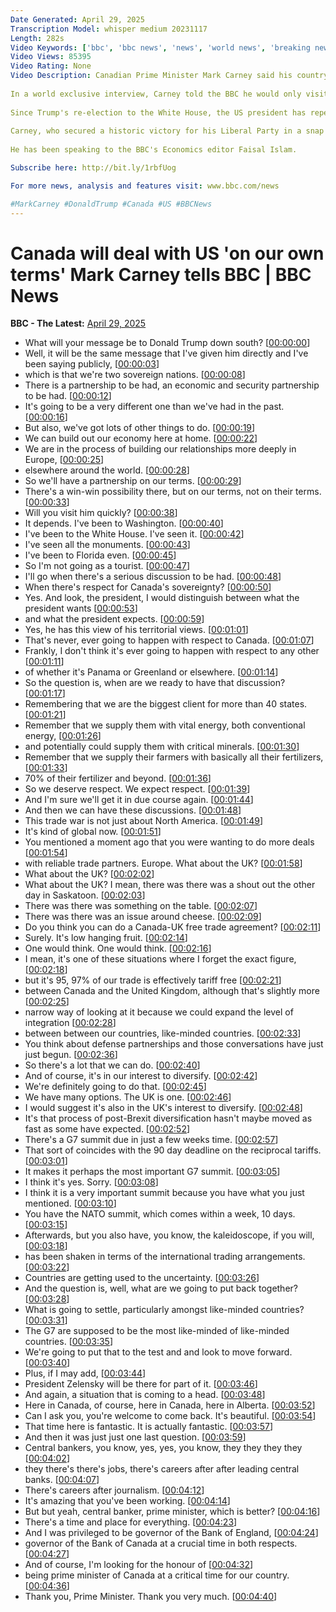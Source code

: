 ```yaml
---
Date Generated: April 29, 2025
Transcription Model: whisper medium 20231117
Length: 282s
Video Keywords: ['bbc', 'bbc news', 'news', 'world news', 'breaking news', 'us news', 'world', 'america', 'usa', 'usa news', 'india news']
Video Views: 85395
Video Rating: None
Video Description: Canadian Prime Minister Mark Carney said his country will only enter trade and security talks with President Donald Trump "on our terms", adding that Canada deserves respect from the US. 
 
In a world exclusive interview, Carney told the BBC he would only visit Washington when there was a "serious discussion to be had" that respected Canada's sovereignty.
 
Since Trump's re-election to the White House, the US president has repeatedly mentioned making Canada the "51st state" of America, which has infuriated Canadians.
 
Carney, who secured a historic victory for his Liberal Party in a snap election on Monday, said such a scenario was "never, ever going to happen".
 
He has been speaking to the BBC's Economics editor Faisal Islam. 

Subscribe here: http://bit.ly/1rbfUog

For more news, analysis and features visit: www.bbc.com/news 

#MarkCarney #DonaldTrump #Canada #US #BBCNews
---
```


# Canada will deal with US 'on our own terms' Mark Carney tells BBC | BBC News
**BBC - The Latest:** [April 29, 2025](https://www.youtube.com/watch?v=2ZCFtkqfEmw)
*  What will your message be to Donald Trump down south? [[00:00:00](https://www.youtube.com/watch?v=2ZCFtkqfEmw&t=0.0s)]
*  Well, it will be the same message that I've given him directly and I've been saying publicly, [[00:00:03](https://www.youtube.com/watch?v=2ZCFtkqfEmw&t=3.88s)]
*  which is that we're two sovereign nations. [[00:00:08](https://www.youtube.com/watch?v=2ZCFtkqfEmw&t=8.76s)]
*  There is a partnership to be had, an economic and security partnership to be had. [[00:00:12](https://www.youtube.com/watch?v=2ZCFtkqfEmw&t=12.84s)]
*  It's going to be a very different one than we've had in the past. [[00:00:16](https://www.youtube.com/watch?v=2ZCFtkqfEmw&t=16.76s)]
*  But also, we've got lots of other things to do. [[00:00:19](https://www.youtube.com/watch?v=2ZCFtkqfEmw&t=19.6s)]
*  We can build out our economy here at home. [[00:00:22](https://www.youtube.com/watch?v=2ZCFtkqfEmw&t=22.68s)]
*  We are in the process of building our relationships more deeply in Europe, [[00:00:25](https://www.youtube.com/watch?v=2ZCFtkqfEmw&t=25.16s)]
*  elsewhere around the world. [[00:00:28](https://www.youtube.com/watch?v=2ZCFtkqfEmw&t=28.84s)]
*  So we'll have a partnership on our terms. [[00:00:29](https://www.youtube.com/watch?v=2ZCFtkqfEmw&t=29.84s)]
*  There's a win-win possibility there, but on our terms, not on their terms. [[00:00:33](https://www.youtube.com/watch?v=2ZCFtkqfEmw&t=33.96s)]
*  Will you visit him quickly? [[00:00:38](https://www.youtube.com/watch?v=2ZCFtkqfEmw&t=38.08s)]
*  It depends. I've been to Washington. [[00:00:40](https://www.youtube.com/watch?v=2ZCFtkqfEmw&t=40.0s)]
*  I've been to the White House. I've seen it. [[00:00:42](https://www.youtube.com/watch?v=2ZCFtkqfEmw&t=42.36s)]
*  I've seen all the monuments. [[00:00:43](https://www.youtube.com/watch?v=2ZCFtkqfEmw&t=43.72s)]
*  I've been to Florida even. [[00:00:45](https://www.youtube.com/watch?v=2ZCFtkqfEmw&t=45.64s)]
*  So I'm not going as a tourist. [[00:00:47](https://www.youtube.com/watch?v=2ZCFtkqfEmw&t=47.040000000000006s)]
*  I'll go when there's a serious discussion to be had. [[00:00:48](https://www.youtube.com/watch?v=2ZCFtkqfEmw&t=48.519999999999996s)]
*  When there's respect for Canada's sovereignty? [[00:00:50](https://www.youtube.com/watch?v=2ZCFtkqfEmw&t=50.64s)]
*  Yes. And look, the president, I would distinguish between what the president wants [[00:00:53](https://www.youtube.com/watch?v=2ZCFtkqfEmw&t=53.0s)]
*  and what the president expects. [[00:00:59](https://www.youtube.com/watch?v=2ZCFtkqfEmw&t=59.239999999999995s)]
*  Yes, he has this view of his territorial views. [[00:01:01](https://www.youtube.com/watch?v=2ZCFtkqfEmw&t=61.96s)]
*  That's never, ever going to happen with respect to Canada. [[00:01:07](https://www.youtube.com/watch?v=2ZCFtkqfEmw&t=67.48s)]
*  Frankly, I don't think it's ever going to happen with respect to any other [[00:01:11](https://www.youtube.com/watch?v=2ZCFtkqfEmw&t=71.0s)]
*  of whether it's Panama or Greenland or elsewhere. [[00:01:14](https://www.youtube.com/watch?v=2ZCFtkqfEmw&t=74.28s)]
*  So the question is, when are we ready to have that discussion? [[00:01:17](https://www.youtube.com/watch?v=2ZCFtkqfEmw&t=77.88s)]
*  Remembering that we are the biggest client for more than 40 states. [[00:01:21](https://www.youtube.com/watch?v=2ZCFtkqfEmw&t=81.84s)]
*  Remember that we supply them with vital energy, both conventional energy, [[00:01:26](https://www.youtube.com/watch?v=2ZCFtkqfEmw&t=86.36s)]
*  and potentially could supply them with critical minerals. [[00:01:30](https://www.youtube.com/watch?v=2ZCFtkqfEmw&t=90.72s)]
*  Remember that we supply their farmers with basically all their fertilizers, [[00:01:33](https://www.youtube.com/watch?v=2ZCFtkqfEmw&t=93.96s)]
*  70% of their fertilizer and beyond. [[00:01:36](https://www.youtube.com/watch?v=2ZCFtkqfEmw&t=96.75999999999999s)]
*  So we deserve respect. We expect respect. [[00:01:39](https://www.youtube.com/watch?v=2ZCFtkqfEmw&t=99.32s)]
*  And I'm sure we'll get it in due course again. [[00:01:44](https://www.youtube.com/watch?v=2ZCFtkqfEmw&t=104.47999999999999s)]
*  And then we can have these discussions. [[00:01:48](https://www.youtube.com/watch?v=2ZCFtkqfEmw&t=108.0s)]
*  This trade war is not just about North America. [[00:01:49](https://www.youtube.com/watch?v=2ZCFtkqfEmw&t=109.84s)]
*  It's kind of global now. [[00:01:51](https://www.youtube.com/watch?v=2ZCFtkqfEmw&t=111.84s)]
*  You mentioned a moment ago that you were wanting to do more deals [[00:01:54](https://www.youtube.com/watch?v=2ZCFtkqfEmw&t=114.08000000000001s)]
*  with reliable trade partners. Europe. What about the UK? [[00:01:58](https://www.youtube.com/watch?v=2ZCFtkqfEmw&t=118.76s)]
*  What about the UK? [[00:02:02](https://www.youtube.com/watch?v=2ZCFtkqfEmw&t=122.68s)]
*  What about the UK? I mean, there was there was a shout out the other day in Saskatoon. [[00:02:03](https://www.youtube.com/watch?v=2ZCFtkqfEmw&t=123.48s)]
*  There was there was something on the table. [[00:02:07](https://www.youtube.com/watch?v=2ZCFtkqfEmw&t=127.16000000000001s)]
*  There was there was an issue around cheese. [[00:02:09](https://www.youtube.com/watch?v=2ZCFtkqfEmw&t=129.32s)]
*  Do you think you can do a Canada-UK free trade agreement? [[00:02:11](https://www.youtube.com/watch?v=2ZCFtkqfEmw&t=131.6s)]
*  Surely. It's low hanging fruit. [[00:02:14](https://www.youtube.com/watch?v=2ZCFtkqfEmw&t=134.68s)]
*  One would think. One would think. [[00:02:16](https://www.youtube.com/watch?v=2ZCFtkqfEmw&t=136.36s)]
*  I mean, it's one of these situations where I forget the exact figure, [[00:02:18](https://www.youtube.com/watch?v=2ZCFtkqfEmw&t=138.08s)]
*  but it's 95, 97% of our trade is effectively tariff free [[00:02:21](https://www.youtube.com/watch?v=2ZCFtkqfEmw&t=141.64s)]
*  between Canada and the United Kingdom, although that's slightly more [[00:02:25](https://www.youtube.com/watch?v=2ZCFtkqfEmw&t=145.96s)]
*  narrow way of looking at it because we could expand the level of integration [[00:02:28](https://www.youtube.com/watch?v=2ZCFtkqfEmw&t=148.92s)]
*  between between our countries, like-minded countries. [[00:02:33](https://www.youtube.com/watch?v=2ZCFtkqfEmw&t=153.12s)]
*  You think about defense partnerships and those conversations have just just begun. [[00:02:36](https://www.youtube.com/watch?v=2ZCFtkqfEmw&t=156.56s)]
*  So there's a lot that we can do. [[00:02:40](https://www.youtube.com/watch?v=2ZCFtkqfEmw&t=160.84s)]
*  And of course, it's in our interest to diversify. [[00:02:42](https://www.youtube.com/watch?v=2ZCFtkqfEmw&t=162.56s)]
*  We're definitely going to do that. [[00:02:45](https://www.youtube.com/watch?v=2ZCFtkqfEmw&t=165.16s)]
*  We have many options. The UK is one. [[00:02:46](https://www.youtube.com/watch?v=2ZCFtkqfEmw&t=166.68s)]
*  I would suggest it's also in the UK's interest to diversify. [[00:02:48](https://www.youtube.com/watch?v=2ZCFtkqfEmw&t=168.96s)]
*  It's that process of post-Brexit diversification hasn't maybe moved as fast as some have expected. [[00:02:52](https://www.youtube.com/watch?v=2ZCFtkqfEmw&t=172.08s)]
*  There's a G7 summit due in just a few weeks time. [[00:02:57](https://www.youtube.com/watch?v=2ZCFtkqfEmw&t=177.96s)]
*  That sort of coincides with the 90 day deadline on the reciprocal tariffs. [[00:03:01](https://www.youtube.com/watch?v=2ZCFtkqfEmw&t=181.16s)]
*  It makes it perhaps the most important G7 summit. [[00:03:05](https://www.youtube.com/watch?v=2ZCFtkqfEmw&t=185.36s)]
*  I think it's yes. Sorry. [[00:03:08](https://www.youtube.com/watch?v=2ZCFtkqfEmw&t=188.60000000000002s)]
*  I think it is a very important summit because you have what you just mentioned. [[00:03:10](https://www.youtube.com/watch?v=2ZCFtkqfEmw&t=190.88s)]
*  You have the NATO summit, which comes within a week, 10 days. [[00:03:15](https://www.youtube.com/watch?v=2ZCFtkqfEmw&t=195.12s)]
*  Afterwards, but you also have, you know, the kaleidoscope, if you will, [[00:03:18](https://www.youtube.com/watch?v=2ZCFtkqfEmw&t=198.88s)]
*  has been shaken in terms of the international trading arrangements. [[00:03:22](https://www.youtube.com/watch?v=2ZCFtkqfEmw&t=202.92s)]
*  Countries are getting used to the uncertainty. [[00:03:26](https://www.youtube.com/watch?v=2ZCFtkqfEmw&t=206.48s)]
*  And the question is, well, what are we going to put back together? [[00:03:28](https://www.youtube.com/watch?v=2ZCFtkqfEmw&t=208.88s)]
*  What is going to settle, particularly amongst like-minded countries? [[00:03:31](https://www.youtube.com/watch?v=2ZCFtkqfEmw&t=211.64s)]
*  The G7 are supposed to be the most like-minded of like-minded countries. [[00:03:35](https://www.youtube.com/watch?v=2ZCFtkqfEmw&t=215.95999999999998s)]
*  We're going to put that to the test and and look to move forward. [[00:03:40](https://www.youtube.com/watch?v=2ZCFtkqfEmw&t=220.44s)]
*  Plus, if I may add, [[00:03:44](https://www.youtube.com/watch?v=2ZCFtkqfEmw&t=224.16s)]
*  President Zelensky will be there for part of it. [[00:03:46](https://www.youtube.com/watch?v=2ZCFtkqfEmw&t=226.68s)]
*  And again, a situation that is coming to a head. [[00:03:48](https://www.youtube.com/watch?v=2ZCFtkqfEmw&t=228.64000000000001s)]
*  Here in Canada, of course, here in Canada, here in Alberta. [[00:03:52](https://www.youtube.com/watch?v=2ZCFtkqfEmw&t=232.4s)]
*  Can I ask you, you're welcome to come back. It's beautiful. [[00:03:54](https://www.youtube.com/watch?v=2ZCFtkqfEmw&t=234.8s)]
*  That time here is fantastic. It is actually fantastic. [[00:03:57](https://www.youtube.com/watch?v=2ZCFtkqfEmw&t=237.08s)]
*  And then it was just just one last question. [[00:03:59](https://www.youtube.com/watch?v=2ZCFtkqfEmw&t=239.48000000000002s)]
*  Central bankers, you know, yes, yes, you know, they they they they [[00:04:02](https://www.youtube.com/watch?v=2ZCFtkqfEmw&t=242.56s)]
*  they there's there's jobs, there's careers after after leading central banks. [[00:04:07](https://www.youtube.com/watch?v=2ZCFtkqfEmw&t=247.24s)]
*  There's careers after journalism. [[00:04:12](https://www.youtube.com/watch?v=2ZCFtkqfEmw&t=252.0s)]
*  It's amazing that you've been working. [[00:04:14](https://www.youtube.com/watch?v=2ZCFtkqfEmw&t=254.2s)]
*  But but yeah, central banker, prime minister, which is better? [[00:04:16](https://www.youtube.com/watch?v=2ZCFtkqfEmw&t=256.68s)]
*  There's a time and place for everything. [[00:04:23](https://www.youtube.com/watch?v=2ZCFtkqfEmw&t=263.0s)]
*  And I was privileged to be governor of the Bank of England, [[00:04:24](https://www.youtube.com/watch?v=2ZCFtkqfEmw&t=264.71999999999997s)]
*  governor of the Bank of Canada at a crucial time in both respects. [[00:04:27](https://www.youtube.com/watch?v=2ZCFtkqfEmw&t=267.8s)]
*  And of course, I'm looking for the honour of [[00:04:32](https://www.youtube.com/watch?v=2ZCFtkqfEmw&t=272.0s)]
*  being prime minister of Canada at a critical time for our country. [[00:04:36](https://www.youtube.com/watch?v=2ZCFtkqfEmw&t=276.4s)]
*  Thank you, Prime Minister. Thank you very much. [[00:04:40](https://www.youtube.com/watch?v=2ZCFtkqfEmw&t=280.4s)]
